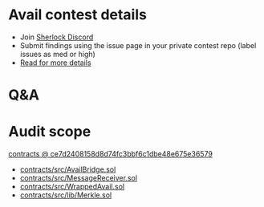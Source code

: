 
# Avail contest details

- Join [Sherlock Discord](https://discord.gg/MABEWyASkp)
- Submit findings using the issue page in your private contest repo (label issues as med or high)
- [Read for more details](https://docs.sherlock.xyz/audits/watsons)

# Q&A

# Audit scope


[contracts @ ce7d2408158d8d74fc3bbf6c1dbe48e675e36579](https://github.com/availproject/contracts/tree/ce7d2408158d8d74fc3bbf6c1dbe48e675e36579)
- [contracts/src/AvailBridge.sol](contracts/src/AvailBridge.sol)
- [contracts/src/MessageReceiver.sol](contracts/src/MessageReceiver.sol)
- [contracts/src/WrappedAvail.sol](contracts/src/WrappedAvail.sol)
- [contracts/src/lib/Merkle.sol](contracts/src/lib/Merkle.sol)

